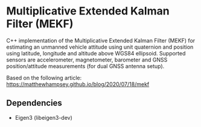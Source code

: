 # Multiplicative Extended Kalman Filter (MEKF)

C++ implementation of the Multiplicative Extended Kalman Filter (MEKF) 
for estimating an unmanned vehicle attitude using unit quaternion 
and position using latitude, longitude and altitude above WGS84 ellipsoid.
Supported sensors are accelerometer, magnetometer, barometer 
and GNSS position/attitude measurements (for dual GNSS antenna setup).

Based on the following article:
https://matthewhampsey.github.io/blog/2020/07/18/mekf

## Dependencies
- Eigen3 (libeigen3-dev)